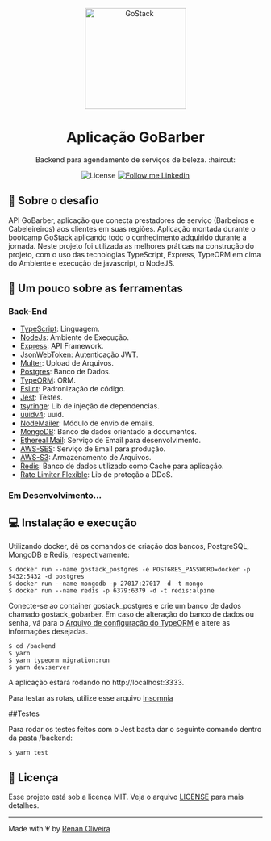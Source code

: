 <p align="center">
    <img alt="GoStack" src="https://rocketseat-cdn.s3-sa-east-1.amazonaws.com/bootcamp-header.png" width="200px" />
</p>

<h1 align="center">
  Aplicação GoBarber
</h1>

<p align="center">Backend para agendamento de serviços de beleza.  :haircut:</p>

<p align="center">
  <img alt="License" src="https://img.shields.io/badge/license-MIT-191A1E">

  <a href="https://www.linkedin.com/in/renansmoliveira/">
    <img alt="Follow me Linkedin" src="https://img.shields.io/badge/Follow%20up-renansmoliveira-191A1E?style=social&logo=linkedin">
  </a>
</p>

## :rocket: Sobre o desafio

API GoBarber, aplicação que conecta prestadores de serviço (Barbeiros e Cabeleireiros) aos clientes em suas regiões. Aplicação montada durante o bootcamp GoStack aplicando todo o conhecimento adquirido durante a jornada. Neste projeto foi utilizada as melhores práticas na construção do projeto, com o uso das tecnologias TypeScript, Express, TypeORM em cima do Ambiente e execução de javascript, o NodeJS.

## :pushpin: Um pouco sobre as ferramentas

### Back-End

- [TypeScript](https://www.typescriptlang.org/): Linguagem.
- [NodeJs](https://nodejs.org/en/): Ambiente de Execução.
- [Express](https://expressjs.com/): API Framework.
- [JsonWebToken](https://github.com/auth0/node-jsonwebtoken): Autenticação JWT.
- [Multer](https://github.com/expressjs/multer): Upload de Arquivos.
- [Postgres](https://www.postgresql.org/): Banco de Dados.
- [TypeORM](https://typeorm.io/#/): ORM.
- [Eslint](https://eslint.org/): Padronização de código.
- [Jest](https://jestjs.io/): Testes.
- [tsyringe](https://github.com/microsoft/tsyringe): Lib de injeção de dependencias.
- [uuidv4](https://github.com/thenativeweb/uuidv4#readme): uuid.
- [NodeMailer](https://nodemailer.com/about/): Módulo de envio de emails.
- [MongoDB](https://www.mongodb.com/): Banco de dados orientado a documentos.
- [Ethereal Mail](https://ethereal.email/): Serviço de Email para desenvolvimento.
- [AWS-SES](https://aws.amazon.com/pt/ses/): Serviço de Email para produção.
- [AWS-S3](https://aws.amazon.com/pt/s3/): Armazenamento de Arquivos.
- [Redis](https://redis.io/): Banco de dados utilizado como Cache para aplicação.
- [Rate Limiter Flexible](https://github.com/animir/node-rate-limiter-flexible): Lib de proteção a DDoS.

### **Em Desenvolvimento...**

## :computer: Instalação e execução

Utilizando docker, dê os comandos de criação dos bancos, PostgreSQL, MongoDB e Redis, respectivamente:

```
$ docker run --name gostack_postgres -e POSTGRES_PASSWORD=docker -p 5432:5432 -d postgres
$ docker run --name mongodb -p 27017:27017 -d -t mongo
$ docker run --name redis -p 6379:6379 -d -t redis:alpine
```

Conecte-se ao container gostack_postgres e crie um banco de dados chamado gostack_gobarber. Em caso de alteração do banco de dados ou senha, vá para o [Arquivo de configuração do TypeORM](ormconfig.json) e altere as informações desejadas.

```
$ cd /backend
$ yarn
$ yarn typeorm migration:run
$ yarn dev:server
```

A aplicação estará rodando no http://localhost:3333.

Para testar as rotas, utilize esse arquivo [Insomnia](Insomnia_2020-10-07)

##Testes

Para rodar os testes feitos com o Jest basta dar o seguinte comando dentro da pasta /backend:

```
$ yarn test
```

## :memo: Licença

Esse projeto está sob a licença MIT. Veja o arquivo [LICENSE](https://github.com/lmaoclost/GoBarber/blob/master/LICENSE.md) para mais detalhes.

---

Made with :heartpulse: by [Renan Oliveira](https://github.com/lmaoclost)

